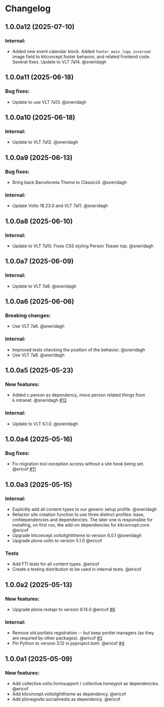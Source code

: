 # Changelog

<!--
   You should *NOT* be adding new change log entries to this file.
   You should create a file in the news directory instead.
   For helpful instructions, please see:
   https://github.com/plone/plone.releaser/blob/master/ADD-A-NEWS-ITEM.rst
-->

<!-- towncrier release notes start -->

## 1.0.0a12 (2025-07-10)


### Internal:

- Added new event calendar block.
  Added `footer_main_logo_inversed` image field to kitconcept.footer behavior, and related frontend code.
  Several fixes.
  Update to VLT 7a14. @sneridagh 

## 1.0.0a11 (2025-06-18)


### Bug fixes:

- Update to use VLT 7a13. @sneridagh 

## 1.0.0a10 (2025-06-18)


### Internal:

- Update to VLT 7a12. @sneridagh 

## 1.0.0a9 (2025-06-13)


### Bug fixes:

- Bring back Barceloneta Theme to ClassicUI. @sneridagh 


### Internal:

- Update Volto 18.23.0 and VLT 7a11. @sneridagh 

## 1.0.0a8 (2025-06-10)


### Internal:

- Update to VLT 7a10. Fixes CSS styling Person Teaser top. @sneridagh 

## 1.0.0a7 (2025-06-09)


### Internal:

- Update to VLT 7a9. @sneridagh 

## 1.0.0a6 (2025-06-06)


### Breaking changes:

- Use VLT 7a6. @sneridagh 


### Internal:

- Improved tests checking the position of the behavior. @sneridagh 
- Use VLT 7a8. @sneridagh 

## 1.0.0a5 (2025-05-23)


### New features:

- Added c.person as dependency, move person related things from k.intranet. @sneridagh [#13](https://github.com/kitconcept/kitconcept-core/issues/13)


### Internal:

- Update to VLT 6.1.0. @sneridagh 

## 1.0.0a4 (2025-05-16)


### Bug fixes:

- Fix migration tool exception access without a site hook being set. @ericof [#11](https://github.com/kitconcept/kitconcept-core/issues/11)

## 1.0.0a3 (2025-05-15)


### Internal:

- Explicitly add all content types to our generic setup profile. @sneridagh 
- Refactor site creation function to use three distinct profiles: base, cmfdependencies and dependencies. The later one is responsible for installing, on first run, the add-on dependencies for kitconcept.core. @ericof 
- Upgrade kitconcept.voltolighttheme to version 6.0.1 @sneridagh 
- Upgrade plone.volto to version 5.1.0 @ericof 


### Tests

- Add FTI tests for all content types. @ericof 
- Create a testing distribution to be used in internal tests. @ericof 

## 1.0.0a2 (2025-05-13)


### New features:

- Upgrade plone.restapi to version 9.14.0 @ericof [#6](https://github.com/kitconcept/kitconcept-core/issues/6)


### Internal:

- Remove old portlets registration -- but keep portlet managers (as they are required by other packages). @ericof [#3](https://github.com/kitconcept/kitconcept-core/issues/3)
- Pin Python to version 3.12 in pyproject.toml. @ericof [#4](https://github.com/kitconcept/kitconcept-core/issues/4)

## 1.0.0a1 (2025-05-09)


### New features:

- Add collective.volto.formsupport / collective.honeypot as dependencies. @ericof 
- Add kitconcept.voltolighttheme as dependency. @ericof 
- Add plonegovbr.socialmedia as dependency. @ericof
